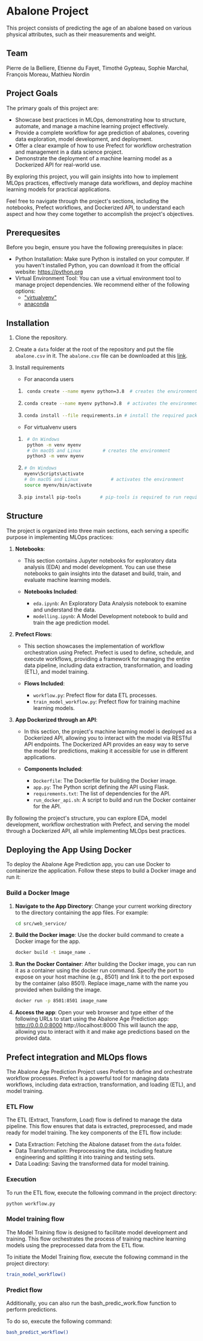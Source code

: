 # Abalone Project

This project consists of predicting the age of an abalone based on various physical attributes, such as their measurements and weight.

## Team

Pierre de la Belliere, Etienne du Fayet, Timothé Gypteau, Sophie Marchal, François Moreau, Mathieu Nordin

## Project Goals

The primary goals of this project are:

- Showcase best practices in MLOps, demonstrating how to structure, automate, and manage a machine learning project effectively.
- Provide a complete workflow for age prediction of abalones, covering data exploration, model development, and deployment.
- Offer a clear example of how to use Prefect for workflow orchestration and management in a data science project.
- Demonstrate the deployment of a machine learning model as a Dockerized API for real-world use.

By exploring this project, you will gain insights into how to implement MLOps practices, effectively manage data workflows, and deploy machine learning models for practical applications.

Feel free to navigate through the project's sections, including the notebooks, Prefect workflows, and Dockerized API, to understand each aspect and how they come together to accomplish the project's objectives.

## Prerequesites

Before you begin, ensure you have the following prerequisites in place:

- Python Installation: Make sure Python is installed on your computer. If you haven't installed Python, you can download it from the official website: https://python.org
- Virtual Environment Tool: You can use a virtual environment tool to manage project dependencies. We recommend either of the following options:
    * ["virtualvenv"](https://learnpython.com/blog/how-to-use-virtualenv-python/)
    * [anaconda](https://www.anaconda.com/download)

## Installation

1) Clone the repository.
2) Create a `data` folder at the root of the repository and put the file `abalone.csv` in it. The `abalone.csv` file can be downloaded at this [link](https://www.kaggle.com/datasets/rodolfomendes/abalone-dataset).
3) Install requirements
   - For anaconda users

    1) ```bash
        conda create --name myenv python=3.8  # creates the environment
        ```

    2)  ```bash
        conda create --name myenv python=3.8  # activates the environment
        ```

    3)  ```bash
        conda install --file requirements.in # install the required packages
        ```
    - For virtualvenv users

    1) ```bash
        # On Windows
        python -m venv myenv
        # On macOS and Linux        # creates the environment
        python3 -m venv myenv

    2)  ```bash
        # On Windows
        myenv\Scripts\activate
        # On macOS and Linux            # activates the environment
        source myenv/bin/activate

    3)  ```bash
        pip install pip-tools       # pip-tools is required to run requirements.in
        ```

## Structure

The project is organized into three main sections, each serving a specific purpose in implementing MLOps practices:

1. **Notebooks**:
   - This section contains Jupyter notebooks for exploratory data analysis (EDA) and model development. You can use these notebooks to gain insights into the dataset and build, train, and evaluate machine learning models.

   - **Notebooks Included**:
     - `eda.ipynb`: An Exploratory Data Analysis notebook to examine and understand the data.
     - `modelling.ipynb`: A Model Development notebook to build and train the age prediction model.

2. **Prefect Flows**:
   - This section showcases the implementation of workflow orchestration using Prefect. Prefect is used to define, schedule, and execute workflows, providing a framework for managing the entire data pipeline, including data extraction, transformation, and loading (ETL), and model training.

   - **Flows Included**:
     - `workflow.py`: Prefect flow for data ETL processes.
     - `train_model_workflow.py`: Prefect flow for training machine learning models.

3. **App Dockerized through an API**:
   - In this section, the project's machine learning model is deployed as a Dockerized API, allowing you to interact with the model via RESTful API endpoints. The Dockerized API provides an easy way to serve the model for predictions, making it accessible for use in different applications.

   - **Components Included**:
     - `Dockerfile`: The Dockerfile for building the Docker image.
     - `app.py`: The Python script defining the API using Flask.
     - `requirements.txt`: The list of dependencies for the API.
     - `run_docker_api.sh`: A script to build and run the Docker container for the API.

By following the project's structure, you can explore EDA, model development, workflow orchestration with Prefect, and serving the model through a Dockerized API, all while implementing MLOps best practices.

## Deploying the App Using Docker

To deploy the Abalone Age Prediction app, you can use Docker to containerize the application. Follow these steps to build a Docker image and run it:

### Build a Docker Image

1. **Navigate to the App Directory**:
   Change your current working directory to the directory containing the app files. For example:

   ```bash
   cd src/web_service/
   ```

2. **Build the Docker image**:
    Use the docker build command to create a Docker image for the app.

    ```bash
    docker build -t image_name .
    ```

3. **Run the Docker Container**:
    After building the Docker image, you can run it as a container using the docker run command. Specify the port to expose on your host machine (e.g., 8501) and link it to the port exposed by the container (also 8501). Replace image_name with the name you provided when building the image.

    ```bash
    docker run -p 8501:8501 image_name
    ```

4. **Access the app**:
    Open your web browser and type either of the following URLs to start using the Abalone Age Prediction app:
        http://0.0.0.0:8000
        http://localhost:8000
    This will launch the app, allowing you to interact with it and make age predictions based on the provided data.

## Prefect integration and MLOps flows

The Abalone Age Prediction Project uses Prefect to define and orchestrate workflow processes. Prefect is a powerful tool for managing data workflows, including data extraction, transformation, and loading (ETL), and model training.

### ETL Flow

The ETL (Extract, Transform, Load) flow is defined to manage the data pipeline. This flow ensures that data is extracted, preprocessed, and made ready for model training. The key components of the ETL flow include:

- Data Extraction: Fetching the Abalone dataset from the `data` folder.
- Data Transformation: Preprocessing the data, including feature engineering and splitting it into training and testing sets.
- Data Loading: Saving the transformed data for model training.

### Execution

To run the ETL flow, execute the following command in the project directory:

```bash
python workflow.py
```
### Model training flow

The Model Training flow is designed to facilitate model development and training. This flow orchestrates the process of training machine learning models using the preprocessed data from the ETL flow.

To initiate the Model Training flow, execute the following command in the project directory:

```bash
train_model_workflow()
```

### Predict flow

Additionally, you can also run the bash_predic_work.flow function to perform predictions.

To do so, execute the following command:

```bash
bash_predict_workflow()
```






